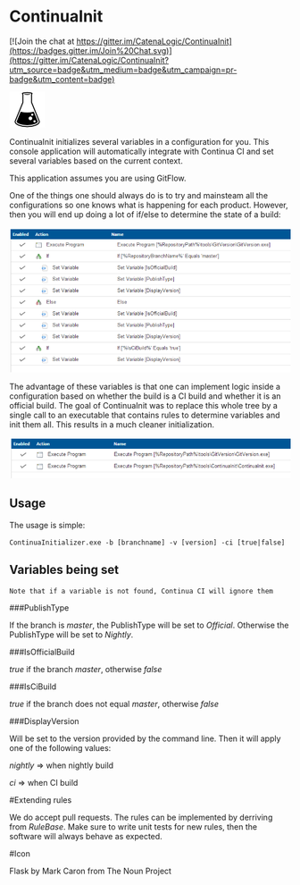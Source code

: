 ContinuaInit
============

[![Join the chat at https://gitter.im/CatenaLogic/ContinuaInit](https://badges.gitter.im/Join%20Chat.svg)](https://gitter.im/CatenaLogic/ContinuaInit?utm_source=badge&utm_medium=badge&utm_campaign=pr-badge&utm_content=badge)

![ContinuaInit](design/logo/logo_64.png)

ContinuaInit initializes several variables in a configuration for you. This console application will automatically integrate with Continua CI and set several variables based on the current context.

This application assumes you are using GitFlow.

One of the things one should always do is to try and mainsteam all the configurations so one knows what is happening for each product. However, then you will end up doing a lot of if/else to determine the state of a build:

![ContinuaInit](doc/img/without_continuainit.png)

The advantage of these variables is that one can implement logic inside a configuration based on whether the build is a CI build and whether it is an official build. The goal of ContinuaInit was to replace this whole tree by a single call to an executable that contains rules to determine variables and init them all. This results in a much cleaner initialization.


![ContinuaInit](doc/img/with_continuainit.png)


## Usage

The usage is simple:

    ContinuaInitializer.exe -b [branchname] -v [version] -ci [true|false]

## Variables being set

    Note that if a variable is not found, Continua CI will ignore them

###PublishType

If the branch is *master*, the PublishType will be set to *Official*. Otherwise the PublishType will be set to *Nightly*.


###IsOfficialBuild

*true* if the branch *master*, otherwise *false* 


###IsCiBuild

*true* if the branch does not equal *master*, otherwise *false*


###DisplayVersion

Will be set to the version provided by the command line. Then it will apply one of the following values:

*nightly* => when nightly build

*ci* => when CI build 

#Extending rules

We do accept pull requests. The rules can be implemented by derriving from *RuleBase*. Make sure to write unit tests for new rules, then the software will always behave as expected.

#Icon

Flask by Mark Caron from The Noun Project